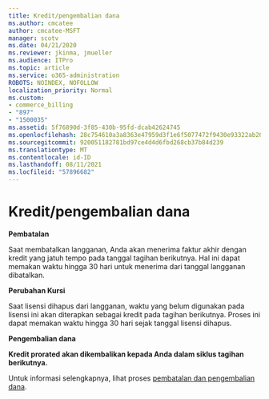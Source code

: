 ```yaml
---
title: Kredit/pengembalian dana
ms.author: cmcatee
author: cmcatee-MSFT
manager: scotv
ms.date: 04/21/2020
ms.reviewer: jkinma, jmueller
ms.audience: ITPro
ms.topic: article
ms.service: o365-administration
ROBOTS: NOINDEX, NOFOLLOW
localization_priority: Normal
ms.custom:
- commerce_billing
- "897"
- "1500035"
ms.assetid: 5f76890d-3f85-430b-95fd-dcab42624745
ms.openlocfilehash: 28c754610a3a8363e47959d3f1e6f5077472f9430e93322ab20cba2ad0ac7390
ms.sourcegitcommit: 920051182781bd97ce4d4d6fbd268cb37b84d239
ms.translationtype: MT
ms.contentlocale: id-ID
ms.lasthandoff: 08/11/2021
ms.locfileid: "57896682"
---
```

# <a name="creditrefund"></a>Kredit/pengembalian dana

**Pembatalan**
  
Saat membatalkan langganan, Anda akan menerima faktur akhir dengan kredit yang jatuh tempo pada tanggal tagihan berikutnya. Hal ini dapat memakan waktu hingga 30 hari untuk menerima dari tanggal langganan dibatalkan.
  
**Perubahan Kursi**
  
Saat lisensi dihapus dari langganan, waktu yang belum digunakan pada lisensi ini akan diterapkan sebagai kredit pada tagihan berikutnya. Proses ini dapat memakan waktu hingga 30 hari sejak tanggal lisensi dihapus.

**Pengembalian dana**

**Kredit prorated akan dikembalikan kepada Anda dalam siklus tagihan berikutnya.**

Untuk informasi selengkapnya, lihat proses [pembatalan dan pengembalian dana](https://docs.microsoft.com/microsoft-365/commerce/subscriptions/cancel-your-subscription). 
